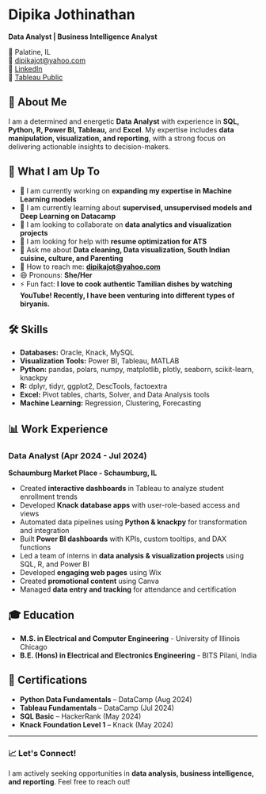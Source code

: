 # Dipika Jothinathan  

**Data Analyst | Business Intelligence Analyst**  

📍 Palatine, IL  
📧 dipikajot@yahoo.com  
🔗 [LinkedIn](http://www.linkedin.com/in/dipika-jothinathan)  
🔗 [Tableau Public](https://public.tableau.com/app/profile/dipika.jothinathan/vizzes)   

## 👋 About Me  
I am a determined and energetic **Data Analyst** with experience in **SQL, Python, R, Power BI, Tableau,** and **Excel**. My expertise includes **data manipulation, visualization, and reporting**, with a strong focus on delivering actionable insights to decision-makers.  

## 🚀 What I am Up To  
- 🌟 I am currently working on **expanding my expertise in Machine Learning models**  
- 🌱 I am currently learning about **supervised, unsupervised models and Deep Learning on Datacamp**  
- 👯 I am looking to collaborate on **data analytics and visualization projects**  
- 🤔 I am looking for help with **resume optimization for ATS**  
- 💬 Ask me about **Data cleaning, Data visualization, South Indian cuisine, culture, and Parenting**  
- 📧 How to reach me: **dipikajot@yahoo.com**  
- 😄 Pronouns: **She/Her**  
- ⚡ Fun fact: **I love to cook authentic Tamilian dishes by watching YouTube! Recently, I have been venturing into different types of biryanis.**  

## 🛠️ Skills  
- **Databases:** Oracle, Knack, MySQL  
- **Visualization Tools:** Power BI, Tableau, MATLAB  
- **Python:** pandas, polars, numpy, matplotlib, plotly, seaborn, scikit-learn, knackpy  
- **R:** dplyr, tidyr, ggplot2, DescTools, factoextra 
- **Excel:** Pivot tables, charts, Solver, and Data Analysis tools  
- **Machine Learning:** Regression, Clustering, Forecasting  

## 📊 Work Experience  

### **Data Analyst (Apr 2024 - Jul 2024)**  
**Schaumburg Market Place - Schaumburg, IL**  
- Created **interactive dashboards** in Tableau to analyze student enrollment trends  
- Developed **Knack database apps** with user-role-based access and views  
- Automated data pipelines using **Python & knackpy** for transformation and integration  
- Built **Power BI dashboards** with KPIs, custom tooltips, and DAX functions  
- Led a team of interns in **data analysis & visualization projects** using SQL, R, and Power BI   
- Developed **engaging web pages** using Wix  
- Created **promotional content** using Canva  
- Managed **data entry and tracking** for attendance and certification  

## 🎓 Education  
- **M.S. in Electrical and Computer Engineering** - University of Illinois Chicago  
- **B.E. (Hons) in Electrical and Electronics Engineering** - BITS Pilani, India  

## 📝 Certifications  
- **Python Data Fundamentals** – DataCamp (Aug 2024)  
- **Tableau Fundamentals** – DataCamp (Jul 2024)  
- **SQL Basic** – HackerRank (May 2024)  
- **Knack Foundation Level 1** – Knack (May 2024)  

---  

### 📈 Let's Connect!  
I am actively seeking opportunities in **data analysis, business intelligence, and reporting**. Feel free to reach out! 
